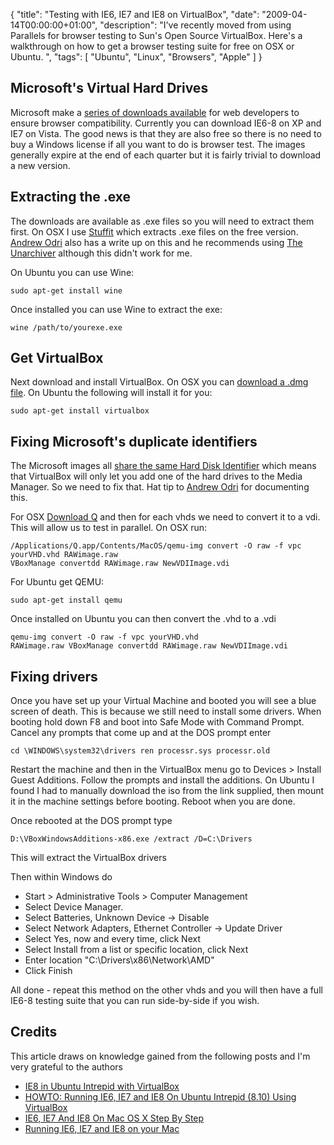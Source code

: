{
  "title": "Testing with IE6, IE7 and IE8 on VirtualBox",
  "date": "2009-04-14T00:00:00+01:00",
  "description": "I've recently moved from using Parallels for browser testing to Sun's Open Source VirtualBox. Here's a walkthrough on how to get a browser testing suite for free on OSX or Ubuntu. ",
  "tags": [
    "Ubuntu",
    "Linux",
    "Browsers",
    "Apple"
  ]
}

## Microsoft's Virtual Hard Drives

Microsoft make a [series of downloads available][1] for web developers to ensure browser compatibility. Currently you can download IE6-8 on XP and IE7 on Vista. The good news is that they are also free so there is no need to buy a Windows license if all you want to do is browser test. The images generally expire at the end of each quarter but it is fairly trivial to download a new version. 

## Extracting the .exe

The downloads are available as .exe files so you will need to extract them first. On OSX I use [Stuffit][2] which extracts .exe files on the free version. [Andrew Odri][3] also has a write up on this and he recommends using [The Unarchiver][4] although this didn't work for me.

On Ubuntu you can use Wine: 

    sudo apt-get install wine 

Once installed you can use Wine to extract the exe: 

    wine /path/to/yourexe.exe 

## Get VirtualBox

Next download and install VirtualBox. On OSX you can [download a .dmg file][5]. On Ubuntu the following will install it for you: 

    sudo apt-get install virtualbox 

## Fixing Microsoft's duplicate identifiers

The Microsoft images all [share the same Hard Disk Identifier][6] which means that VirtualBox will only let you add one of the hard drives to the Media Manager. So we need to fix that. Hat tip to [Andrew Odri][3] for documenting this.

For OSX [Download Q][7] and then for each vhds we need to convert it to a vdi. This will allow us to test in parallel. On OSX run: 

    /Applications/Q.app/Contents/MacOS/qemu-img convert -O raw -f vpc yourVHD.vhd RAWimage.raw 
    VBoxManage convertdd RAWimage.raw NewVDIImage.vdi 

For Ubuntu get QEMU: 

    sudo apt-get install qemu

Once installed on Ubuntu you can then convert the .vhd to a .vdi 

    qemu-img convert -O raw -f vpc yourVHD.vhd 
    RAWimage.raw VBoxManage convertdd RAWimage.raw NewVDIImage.vdi 

## Fixing drivers

Once you have set up your Virtual Machine and booted you will see a blue screen of death. This is because we still need to install some drivers. When booting hold down F8 and boot into Safe Mode with Command Prompt. Cancel any prompts that come up and at the DOS prompt enter 

    cd \WINDOWS\system32\drivers ren processr.sys processr.old

Restart the machine and then in the VirtualBox menu go to Devices > Install Guest Additions. Follow the prompts and install the additions. On Ubuntu I found I had to manually download the iso from the link supplied, then mount it in the machine settings before booting. Reboot when you are done. 

Once rebooted at the DOS prompt type 

    D:\VBoxWindowsAdditions-x86.exe /extract /D=C:\Drivers

This will extract the VirtualBox drivers

Then within Windows do

*   Start > Administrative Tools > Computer Management
*   Select Device Manager.
*   Select Batteries, Unknown Device -> Disable
*   Select Network Adapters, Ethernet Controller -> Update Driver
*   Select Yes, now and every time, click Next
*   Select Install from a list or specific location, click Next
*   Enter location "C:\Drivers\x86\Network\AMD"
*   Click Finish

All done - repeat this method on the other vhds and you will then have a full IE6-8 testing suite that you can run side-by-side if you wish.

## Credits

This article draws on knowledge gained from the following posts and I'm very grateful to the authors

*   [IE8 in Ubuntu Intrepid with VirtualBox][8]
*   [HOWTO: Running IE6, IE7 and IE8 On Ubuntu Intrepid (8.10) Using VirtualBox][9]
*   [IE6, IE7 And IE8 On Mac OS X Step By Step][3]
*   [Running IE6, IE7 and IE8 on your Mac][10]

 [1]: http://www.microsoft.com/downloads/details.aspx?FamilyId=21EABB90-958F-4B64-B5F1-73D0A413C8EF&displaylang=en
 [2]: http://my.smithmicro.com/mac/stuffit/index.html
 [3]: http://blog.affirmix.com/2009/04/01/ie6-ie7-and-ie8-on-mac-os-x-step-by-step/
 [4]: http://wakaba.c3.cx/s/apps/unarchiver.html
 [5]: http://www.virtualbox.org/wiki/Downloads
 [6]: http://forums.virtualbox.org/viewtopic.php?f=7&t=14976
 [7]: http://www.kju-app.org/
 [8]: http://primeval-soup.blogspot.com/2009/02/ie8-in-ubuntu-intrepid-with-virtual-box.html
 [9]: http://zytzagoo.net/blog/2009/03/20/howto-running-ie6-ie7-and-ie8-on-ubuntu-intrepid-810-using-virtualbox/
 [10]: http://blog.mozmonkey.com/2008/vpc-ie6-ie7-ie8-on-mac-os-x/
